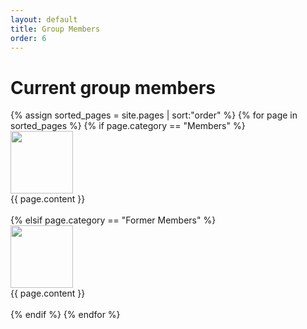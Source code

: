 ```yaml
---
layout: default
title: Group Members
order: 6
---
```


<div class="container">
<h1>Current group members</h1>
 {% assign sorted_pages = site.pages | sort:"order" %}
 {% for page in sorted_pages %}
    {% if page.category == "Members" %}
    <div class="row">
     <div class="col-lg-4">
        <img class ="img-resposiveve" src="/images/{{ page.image }}" height="100" width="100">
    </div>
    <div class="col-lg-8">
        {{ page.content }}
    </div>
    </div>
    <br>
    {% elsif page.category == "Former Members" %}
     <div class="row">
     <div class="col-lg-4">
        <img class ="img-resposiveve" src="/images/{{ page.image }}" height="100" width="100">
    </div>
    <div class="col-lg-8">
        {{ page.content }}
    </div>
    </div>
    <br>
    {% endif %}
{% endfor %}
</div>
